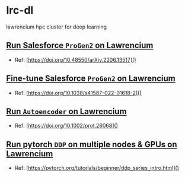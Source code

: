 # lrc-dl
lawrencium hpc cluster for deep learning

## [Run Salesforce `ProGen2` on Lawrencium](./progen2) 
* Ref: [https://doi.org/10.48550/arXiv.2206.13517]()

## [Fine-tune Salesforce `ProGen2` on Lawrencium](./progen_original)
* Ref: [https://doi.org/10.1038/s41587-022-01618-2]()

## [Run `Autoencoder` on Lawrencium](./MDMachineLearning-demo)
* Ref: [https://doi.org/10.1002/prot.26068]()

## [Run pytorch `DDP` on multiple nodes & GPUs on Lawrencium](pytorch-ddp-examples)
* Ref: [https://pytorch.org/tutorials/beginner/ddp_series_intro.html]()